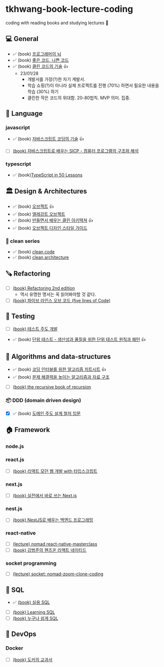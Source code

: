 # tkhwang-book-lecture-coding

coding with reading books and studying lectures 🚀

## 💻 General

- ✅ (book) [프로그래머의 뇌](https://www.aladin.co.kr/shop/wproduct.aspx?ItemId=285967039)
- ✅ (book) [좋은 코드, 나쁜 코드](https://www.aladin.co.kr/shop/wproduct.aspx?ItemId=294649282&start=slayer)
- ✅ (book) [클린 코드의 기술](https://www.aladin.co.kr/shop/wproduct.aspx?ItemId=308919612&start=slayer) 👍
  - 23/01/28
    - 개발서를 가장(?)한 자기 계발서.
    - 학습 쇼핑(?)이 아니라 실제 프로젝트를 진행 (70%) 하면서 필요한 내용을 학습 (30%) 하기
    - 클린한 작은 코드의 위대함. 20-80법칙. MVP 의미. 집중.

## 💌 Language

### javascript

- ✅ (book) [자바스크립트 코딩의 기술](https://www.aladin.co.kr/shop/wproduct.aspx?ItemId=222197779&start=slayer) 👍
- [ ] [(book) 자바스크립트로 배우는 SICP - 컴퓨터 프로그램의 구조와 해석](./language/js/book-structure-interpretation-of-computer-programs-javascript-edition/)

### typescript

- ✅ (book)[TypeScript in 50 Lessons](https://typescript-book.com/)

## 🏛️ Design & Architectures

- ✅ (book) [오브젝트](https://www.aladin.co.kr/shop/wproduct.aspx?ItemId=193681076) 👍
- ✅ (book) [엘레강트 오브젝트](https://www.aladin.co.kr/shop/wproduct.aspx?ItemId=258374007)
- ✅ (book) [만들면서 배우는 클린 아키텍쳐](https://www.aladin.co.kr/shop/wproduct.aspx?ItemId=283437942) 👍
- ✅ (book) [오브젝트 디자인 스타일 가이드](https://www.aladin.co.kr/shop/wproduct.aspx?ItemId=246083162)

### 🏥 clean series

- ✅ (book) [clean code](https://www.aladin.co.kr/shop/wproduct.aspx?ItemId=34083680&start=slayer)
- ✅ (book) [clean architecture](https://www.aladin.co.kr/shop/wproduct.aspx?ItemId=202322454&start=slayer)

## 🪚 Refactoring

- [ ] [(book) Refactoring 2nd edition](./language/js/book-martin-fowler-refactoring-2nd/)
  - 역시 유명한 명서는 꼭 읽어봐야할 것 같다.
- [ ] [(book) 파이브 라인스 오브 코드 (five lines of Code)](./language/ts/book-five-lines-of-code/)

## 🔎 Testing

- [ ] [(book) 테스트 주도 개발](./framework/js-ts/testing/book-test-driven-development-by-example/README.md)
- ✅ (book) [단위 테스트 - 생산성과 품질을 위한 단위 테스트 원칙과 패턴](https://www.aladin.co.kr/shop/wproduct.aspx?ItemId=280870631) 👍

## 🥑 Algorithms and data-structures

- ✅ (book) [코딩 인터뷰를 위한 알고리즘 치트시트](https://www.aladin.co.kr/shop/wproduct.aspx?ItemId=301923855) 👍
- ✅ (book) [문제 해결력을 높이는 알고리즘과 자료 구조](https://www.aladin.co.kr/shop/wproduct.aspx?ItemId=289274245)
- [ ] [(book) the recursive book of recursion](./algorithms/book-the-recursive-book-of-recursion/)

### 📦 DDD (domain driven design)

- [x] ✅ (book) [도메인 주도 설계 철저 입문](https://www.aladin.co.kr/shop/wproduct.aspx?ItemId=252622256)

## 🏠 Framework

### node.js

### react.js

- [ ] [(book) 리액트 모던 웹 개발 with 타입스크립트](./framework/js-ts/react.js/book-react-modern-web-development-with-typescript/)

### next.js

- [ ] [(book) 실전에서 바로 쓰는 Next.js](./framework/js-ts/next.js/book-read-world-nextjs/)

### nest.js

- [ ] [(book) NestJS로 배우는 백엔드 프로그래밍](./framework/js-ts/nest.js/book-backend-programming-by-studing-nestjs/)

### react-native

- [ ] [(lecture) nomad react-native-masterclass](./framework/js-ts/react-native/react-native-masterclass/)
- [ ] [(book) 김범준의 핸즈온 리액트 네이티드](./framework/js-ts/react-native/book-hands-on-react-native)

### socket programming

- [ ] [(lecture) socket: nomad-zoom-clone-coding](./framework/js-ts/node.js/nomad-zoom-clone-coding/)

## 🏦 SQL

- ✅ [(book) 실용 SQL](./sql/book-practical-sql/)
- [ ] [(book) Learning SQL]()
- [ ] [(book) 누구나 쉽게 SQL](./sql/book-a-common-sense-guide-to-sql/)

## 🚀 DevOps

### Docker

- [ ] [(book) 도커의 교과서](./devops/book-learn-docker-in-a-month-of-lunches/)

